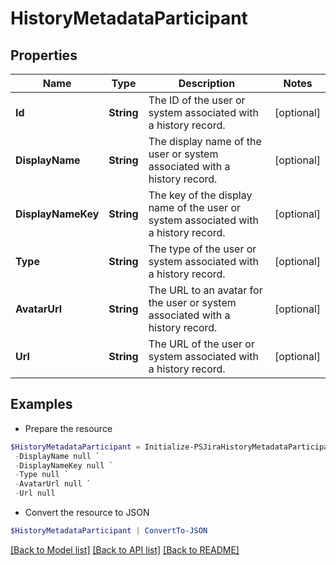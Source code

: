 # HistoryMetadataParticipant
## Properties

Name | Type | Description | Notes
------------ | ------------- | ------------- | -------------
**Id** | **String** | The ID of the user or system associated with a history record. | [optional] 
**DisplayName** | **String** | The display name of the user or system associated with a history record. | [optional] 
**DisplayNameKey** | **String** | The key of the display name of the user or system associated with a history record. | [optional] 
**Type** | **String** | The type of the user or system associated with a history record. | [optional] 
**AvatarUrl** | **String** | The URL to an avatar for the user or system associated with a history record. | [optional] 
**Url** | **String** | The URL of the user or system associated with a history record. | [optional] 

## Examples

- Prepare the resource
```powershell
$HistoryMetadataParticipant = Initialize-PSJiraHistoryMetadataParticipant  -Id null `
 -DisplayName null `
 -DisplayNameKey null `
 -Type null `
 -AvatarUrl null `
 -Url null
```

- Convert the resource to JSON
```powershell
$HistoryMetadataParticipant | ConvertTo-JSON
```

[[Back to Model list]](../README.md#documentation-for-models) [[Back to API list]](../README.md#documentation-for-api-endpoints) [[Back to README]](../README.md)

